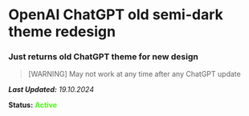 # OpenAI ChatGPT old semi-dark theme redesign

### Just returns old ChatGPT theme for new design

> [WARNING]
> May not work at any time after any ChatGPT update

**_Last Updated:_** *19.10.2024*


**Status:** <b><span style="color:#45FF10">Active</span></b>
